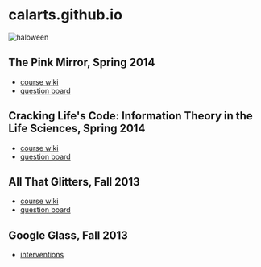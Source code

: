 <!-- 
.. link: 
.. description: 
.. tags: PAGES
.. date: 2013/09/27 23:21:00
.. title: home
.. slug: home
-->

# calarts.github.io

![haloween](https://dl.dropboxusercontent.com/u/805506/_helium/CIA-20081031-1120.jpg)

## The Pink Mirror, Spring 2014

* [course wiki](https://github.com/calarts/calarts.github.io/wiki/CSSM315)
* [question board](https://trello.com/b/eXzKtlS4/pink-mirror-weekly)

## Cracking Life's Code: Information Theory in the Life Sciences, Spring 2014

* [course wiki](https://github.com/calarts/calarts.github.io/wiki/CSSM231)
* [question board](https://trello.com/b/RclZh5UN/cracking-the-code-weekly)


## All That Glitters, Fall 2013

* [course wiki](https://github.com/calarts/calarts.github.io/wiki/CSSM234)
* [question board](https://trello.com/b/TifE01DO/questions)


## Google Glass, Fall 2013

* [interventions](https://github.com/calarts/calarts.github.io/wiki/glass)